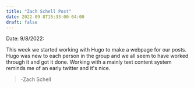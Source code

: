 ```yaml
---
title: "Zach Schell Post"
date: 2022-09-8T15:33:00-04:00
draft: false
---
```

Date: 9/8/2022:

This week we started working with Hugo to make a webpage for our posts. Hugo was new to each person in the group and we all seem to have worked through it and got it done. Working with a mainly text content system reminds me of an early twitter and it's nice.

> -Zach Schell
